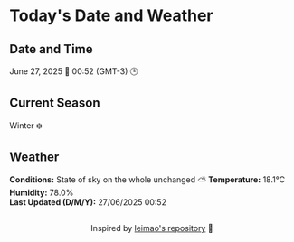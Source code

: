  # Today's Date and Weather
    
## Date and Time
June 27, 2025 📅
00:52 (GMT-3) 🕒

## Current Season
Winter ❄️
## Weather 
**Conditions:** State of sky on the whole unchanged ⛅
**Temperature:** 18.1°C  
**Humidity:** 78.0%  
**Last Updated (D/M/Y):** 27/06/2025 00:52
##
<div align="center">Inspired by <a href="https://github.com/leimao/What-Is-The-Date-Today">leimao's repository</a> 🌱</div>
